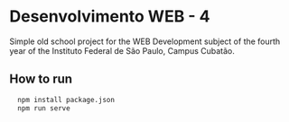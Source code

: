 
# Desenvolvimento WEB - 4

Simple old school project for the WEB Development subject of the fourth year of the Instituto Federal de São Paulo, Campus Cubatão.

## How to run



```bash
  npm install package.json
  npm run serve
```

